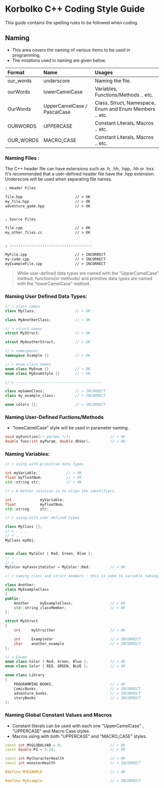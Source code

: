 # Korbolko C++ Coding Style Guide

This guide contains the spelling rules to be followed when coding.

## Naming

-   This area covers the naming of various items to be used in programming.
-   The notations used in naming are given below.

| Format    | Name                        | Usages                                                  |
| :-------- | :-------------------------- | :------------------------------------------------------ |
| our_words | underscore                  | Naming the file.                                        |
| ourWords  | lowerCamelCase              | Variables, Functions/Methods .. etc.                    |
| OurWords  | UpperCamelCase / PascalCase | Class, Struct, Namespace, Enum and Enum Members .. etc. |
| OURWORDS  | UPPERCASE                   | Constant Literals, Macros .. etc.                       |
| OUR_WORDS | MACRO_CASE                  | Constant Literals, Macros .. etc.                       |

### Naming Files :

The C++ header file can have extensions such as .h, .hh, .hpp, .hh or .hxx. It's recommended that a user-defined header file have the .hpp extension. Underscore will be used when separating file names.

```txt
; Header Files

file.hpp                        // > OK
my_file.hpp                     // > OK
adventure_game.hpp              // > OK


; Source Files

file.cpp                        // > OK
my_other_files.cc               // > OK


; --------------------------------------

MyFile.cpp                      // > INCORRECT
my-code.cpp                     // > INCORRECT
myExampleFile.cpp               // > INCORRECT
```

> While user-defined data types are named with the "UpperCamelCase" method, functions(or methods) and primitive data types are named with the "lowerCamelCase" method.

### Naming User Defined Data Types:

```cpp
// > class names
class MyClass;                  // > OK

class MyAnotherClass;           // > OK

// > struct names
struct MyStruct;                // > OK

struct MyAnotherStruct;         // > OK

// > namespaces
namespace Example {}            // > OK

// > enum class names
enum class MyEnum {}            // > OK
enum class MyEnumStyle {}       // > OK

// > ---------------------------------------

class myGameClass;              // > INCORRECT
class my_example_class;         // > INCORRECT

enum colors {};                 // > INCORRECT
```

### Naming User-Defined Fuctions/Methods

-   "loweCamelCase" style will be used in parameter naming.

```cpp
void myFunction(/* params */);                  // > OK
double func(int myParam, double dbVar);         // > OK
```

### Naming Variables:

```cpp
// > using with primitive data types

int myVariable;             // > OK
float myfloatNum;           // > OK
std::string str;            // > OK

// > A better solution is to align the identifiers.

int             myVariable;
float           myfloatNum;
std::string     str;       

// > using with user defined types

class MyClass {};
// > . . .
// > . . .
MyClass myObj;


enum class MyColor { Red, Green, Blue };
// > . . .
// > . . .
MyColor myFavoriteColor = MyColor::Red;         // > OK

// > naming class and struct members : this is same to variable naming;

class Another;
class MyExampleClass
{
public:
    Another     myExampleClass;                 // > OK
    std::string classMember;                    // > OK
};  

struct MyStruct
{
    int     myStructVar                         // > OK

    int     ExampleVar                          // > INCORRECT
    char    another_example                     // > INCORRECT
};

// > Enums
enum class Color { Red, Green, Blue };          // > OK
enum class Color { RED, GREEN, BLUE };          // > OK

enum class Library
{  
    PROGRAMMİNG_BOOKS,                          // > OK
    ComicBooks,                                 // > INCORRECT
    adventure_books,                            // > INCORRECT
    storyBooks                                  // > INCORRECT
};
```

### Naming Global Constant Values and Macros

-   Constant literals can be used with each one "UpperCamelCase" , "UPPERCASE" and Macro Case styles.
-   Macros using with both "UPPERCASE" and "MACRO_CASE" styles.

```cpp
const int MYGLOBALVAR = 0;                      // > OK
const double PI = 3.14;                         // > OK

const int MyCharacterHealth                     // > OK
const int monsterHealth                         // > INCORRECT
```

```cpp
#define MYEXAMPLE                               // > OK

#define MyExample                               // > INCORRECT
```

